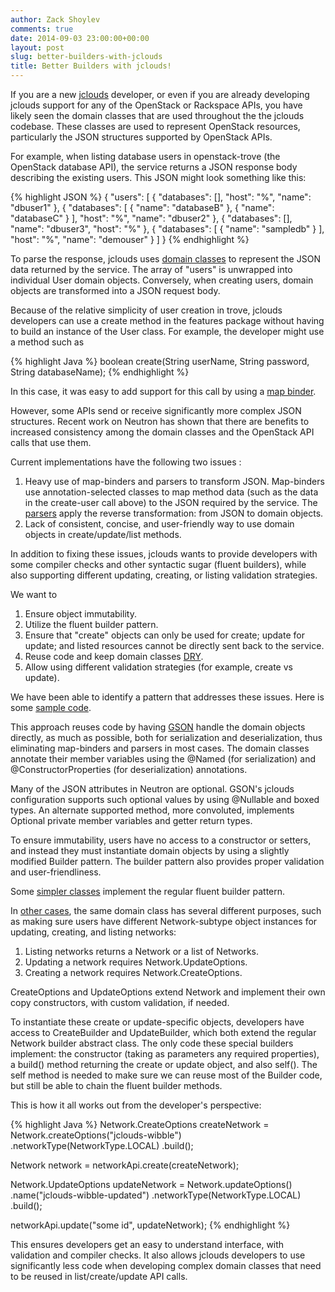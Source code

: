 ```yaml
---
author: Zack Shoylev
comments: true
date: 2014-09-03 23:00:00+00:00
layout: post
slug: better-builders-with-jclouds
title: Better Builders with jclouds!
---
```


If you are a new [jclouds](jclouds.apache.org) developer, or even if you are already developing jclouds support for any of the OpenStack or Rackspace APIs, you have likely seen the domain classes that are used throughout the the jclouds codebase.
These classes are used to represent OpenStack resources, particularly the JSON structures supported by OpenStack APIs.

<!--more-->

For example, when listing database users in openstack-trove (the OpenStack database API), the service returns a JSON response body describing the existing users. This JSON might look something like this:

{% highlight JSON %}
{
    "users": [
        {
            "databases": [],
            "host": "%", 
            "name": "dbuser1"
        }, 
        {
            "databases": [
                {
                    "name": "databaseB"
                }, 
                {
                    "name": "databaseC"
                }
            ],
            "host": "%",
            "name": "dbuser2"
        }, 
        {
            "databases": [], 
            "name": "dbuser3",
            "host": "%"
        }, 
        {
            "databases": [
                {
                    "name": "sampledb"
                }
            ],
            "host": "%",
            "name": "demouser"
        }
    ]
}
{% endhighlight %}

To parse the response, jclouds uses [domain classes](https://github.com/jclouds/jclouds/blob/master/apis/openstack-trove/src/main/java/org/jclouds/openstack/trove/v1/domain/User.java) to represent the JSON data returned by the service. The array of "users" is unwrapped into individual User domain objects. Conversely, when creating users, domain objects are transformed into a JSON request body. 

Because of the relative simplicity of user creation in trove, jclouds developers can use a create method in the features package without having to build an instance of the User class. For example, the developer might use a method such as

{% highlight Java %}
boolean create(String userName, String password, String databaseName);
{% endhighlight %}

In this case, it was easy to add support for this call by using a [map binder](https://github.com/jclouds/jclouds/blob/master/apis/openstack-trove/src/main/java/org/jclouds/openstack/trove/v1/binders/BindCreateUserToJson.java).

However, some APIs send or receive significantly more complex JSON structures. Recent work on Neutron has shown that there are benefits to increased consistency among the domain classes and the OpenStack API calls that use them.

Current implementations have the following two issues :

1. Heavy use of map-binders and parsers to transform JSON. Map-binders use  annotation-selected classes to map method data (such as the data in the create-user call above) to the JSON required by the service. The [parsers](https://github.com/jclouds/jclouds-labs-openstack/blob/master/openstack-neutron/src/main/java/org/jclouds/openstack/neutron/v2_0/functions/ParseNetworkDetails.java) apply the reverse transformation: from JSON to domain objects.
2. Lack of consistent, concise, and user-friendly way to use domain objects in create/update/list methods.

In addition to fixing these issues, jclouds wants to provide developers with some compiler checks and other syntactic sugar (fluent builders), while also supporting different updating, creating, or listing validation strategies.

We want to

1. Ensure object immutability.
2. Utilize the fluent builder pattern.
3. Ensure that "create" objects can only be used for create; update for update; and listed resources cannot be directly sent back to the service.
4. Reuse code and keep domain classes [DRY](http://en.wikipedia.org/wiki/Don't_repeat_yourself).
5. Allow using different validation strategies (for example, create vs update).

We have been able to identify a pattern that addresses these issues. Here is some [sample code](https://github.com/jclouds/jclouds-labs-openstack/blob/master/openstack-neutron/src/main/java/org/jclouds/openstack/neutron/v2/domain/Router.java).

This approach reuses code by having [GSON](https://code.google.com/p/google-gson/) handle the domain objects directly, as much as possible, both for serialization and deserialization, thus eliminating map-binders and parsers in most cases. The domain classes annotate their member variables using the @Named (for serialization) and @ConstructorProperties (for deserialization) annotations.

Many of the JSON attributes in Neutron are optional. GSON's jclouds configuration supports such optional values by using @Nullable and boxed types. An alternate supported method, more convoluted, implements Optional<T> private member variables and getter return types.

To ensure immutability, users have no access to a constructor or setters, and instead they must instantiate domain objects by using a slightly modified Builder pattern. The builder pattern also provides proper validation and user-friendliness.

Some [simpler classes](https://github.com/jclouds/jclouds-labs-openstack/blob/master/openstack-neutron/src/main/java/org/jclouds/openstack/neutron/v2/domain/AddressPair.java) implement the regular fluent builder pattern. 

In [other cases](https://github.com/jclouds/jclouds-labs-openstack/blob/master/openstack-neutron/src/main/java/org/jclouds/openstack/neutron/v2/features/NetworkApi.java), the same domain class has several different purposes, such as making sure users have different Network-subtype object instances for updating, creating, and listing networks:

1. Listing networks returns a Network or a list of Networks.
2. Updating a network requires Network.UpdateOptions.
3. Creating a network requires Network.CreateOptions.

CreateOptions and UpdateOptions extend Network and implement their own copy constructors, with custom validation, if needed.

To instantiate these create or update-specific objects, developers have access to CreateBuilder and UpdateBuilder, which both extend the regular Network builder abstract class. The only code these special builders implement: the constructor (taking as parameters any required properties), a build() method returning the create or update object, and also self(). The self method is needed to make sure we can reuse most of the Builder code, but still be able to chain the fluent builder methods.

This is how it all works out from the developer's perspective:

{% highlight Java %}
Network.CreateOptions createNetwork = Network.createOptions("jclouds-wibble")
           .networkType(NetworkType.LOCAL)
           .build();

Network network = networkApi.create(createNetwork);

Network.UpdateOptions updateNetwork = Network.updateOptions()
           .name("jclouds-wibble-updated")
           .networkType(NetworkType.LOCAL)
           .build();

networkApi.update("some id", updateNetwork);
{% endhighlight %}

This ensures developers get an easy to understand interface, with validation and compiler checks. It also allows jclouds developers to use significantly less code when developing complex domain classes that need to be reused in list/create/update API calls.
